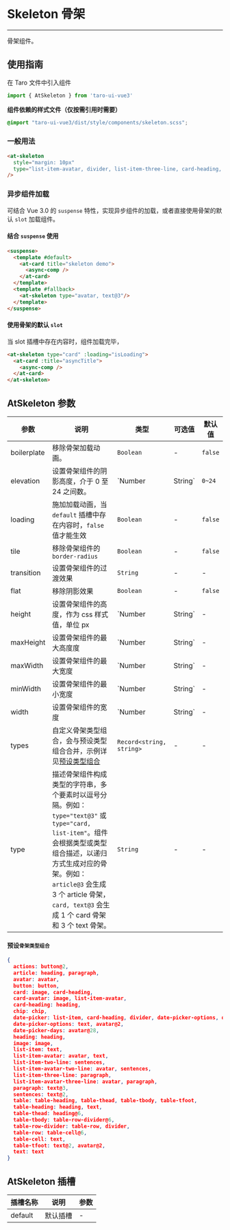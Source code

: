 # Skeleton 骨架

---

骨架组件。


## 使用指南

在 Taro 文件中引入组件

```ts
import { AtSkeleton } from 'taro-ui-vue3'
```

**组件依赖的样式文件（仅按需引用时需要）**

```scss
@import "taro-ui-vue3/dist/style/components/skeleton.scss";
```

### 一般用法

```html
<at-skeleton
  style="margin: 10px"
  type="list-item-avatar, divider, list-item-three-line, card-heading, image, actions"
/>
```

### 异步组件加载
可结合 Vue 3.0 的 `suspense` 特性，实现异步组件的加载，或者直接使用骨架的默认 `slot` 加载组件。


#### 结合 `suspense` 使用

```html
<suspense>
  <template #default>
    <at-card title="skeleton demo">
      <async-comp />
    </at-card>
  </template>
  <template #fallback>
    <at-skeleton type="avatar, text@3"/>
  </template>
</suspense>
```


#### 使用骨架的默认 `slot`

当 slot 插槽中存在内容时，组件加载完毕，
```html
<at-skeleton type="card" :loading="isLoading">
  <at-card :title="asyncTitle">
    <async-comp />
  </at-card>
</at-skeleton>
```

## AtSkeleton 参数

| 参数     | 说明                                     | 类型    | 可选值                        | 默认值  |
| -------- | ---------------------------------------- | ------- | ----------------------------- | ------- |
| boilerplate     | 移除骨架加载动画。                              | `Boolean`  | -                             | `false`       |
| elevation  | 设置骨架组件的阴影高度，介于 0 至 24 之间数。                                                | `Number | String`  | `0~24`     | -       |
| loading     | 施加加载动画，当 `default` 插槽中存在内容时，`false` 值才能生效          | `Boolean` | -      | `false`       |
| tile    | 移除骨架组件的 `border-radius`   | `Boolean`     | -     | `false`       |
| transition   | 设置骨架组件的过渡效果    | `String` | -        | -      |
| flat | 移除阴影效果                                                     | `Boolean`  | -        | `false`      |
| height  | 设置骨架组件的高度，作为 css 样式值，单位 px                                                 | `Number | String` | -         | -      |
| maxHeight  | 设置骨架组件的最大高度度                                                     | `Number | String` | -         | -      |
| maxWidth  | 设置骨架组件的最大宽度                                                     | `Number | String` | -         | -      |
| minWidth  | 设置骨架组件的最小宽度                                                     | `Number | String` | -         | -      |
| width     | 设置骨架组件的宽度                                                         | `Number | String` | -      | -       |
| types | 自定义骨架类型组合，会与预设类型组合合并，示例详见[预设类型组合](#预设骨架类型组合)  | `Record<string, string>` | -        | -      |
| type     | 描述骨架组件构成类型的字符串，多个要素时以逗号分隔。例如：`type="text@3"` 或 `type="card, list-item"`。组件会根据类型或类型组合描述，以递归方式生成对应的骨架。例如： `article@3` 会生成 3 个 article 骨架，`card, text@3` 会生成 1 个 card 骨架和 3 个 text 骨架。 | `String` | -      | -       |

####  预设`骨架类型组合`
  ```json
  {
    actions: button@2,
    article: heading, paragraph,
    avatar: avatar,
    button: button,
    card: image, card-heading,
    card-avatar: image, list-item-avatar,
    card-heading: heading,
    chip: chip,
    date-picker: list-item, card-heading, divider, date-picker-options, date-picker-days, actions,
    date-picker-options: text, avatar@2,
    date-picker-days: avatar@28,
    heading: heading,
    image: image,
    list-item: text,
    list-item-avatar: avatar, text,
    list-item-two-line: sentences,
    list-item-avatar-two-line: avatar, sentences,
    list-item-three-line: paragraph,
    list-item-avatar-three-line: avatar, paragraph,
    paragraph: text@3,
    sentences: text@2,
    table: table-heading, table-thead, table-tbody, table-tfoot,
    table-heading: heading, text,
    table-thead: heading@6,
    table-tbody: table-row-divider@6,
    table-row-divider: table-row, divider,
    table-row: table-cell@6,
    table-cell: text,
    table-tfoot: text@2, avatar@2,
    text: text
  }
  ```                                                    

## AtSkeleton 插槽

| 插槽名称       | 说明                     |  参数 |
| --------     | -----------------------  | --------  |
| default      | 默认插槽                  |  -        |
